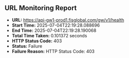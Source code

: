 ## URL Monitoring Report

- **URL:** https://api-gw1-prod1.fisglobal.com/gw/v1/health
- **Start Time:** 2025-07-04T22:19:28.088696
- **End Time:** 2025-07-04T22:19:28.190068
- **Total Time Taken:** 0.101372 seconds
- **HTTP Status Code:** 403
- **Status:** Failure
- **Failure Reason:** HTTP Status Code: 403
